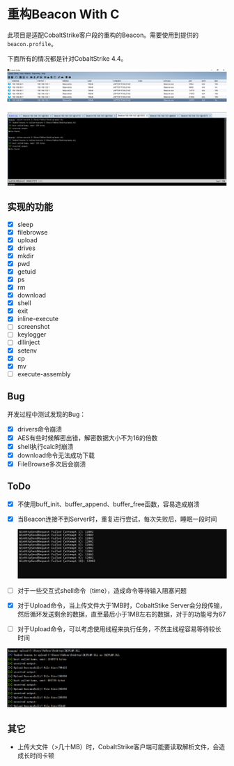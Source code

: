 # 重构Beacon  With C 

此项目是适配CobaltStrike客户段的重构的Beacon。需要使用到提供的`beacon.profile`。

下面所有的情况都是针对CobaltStrike 4.4。

![image-20250727213547898](README.assets/image-20250727213547898.png)

## 实现的功能

- [x] sleep
- [x] filebrowse
- [x] upload
- [x] drives
- [x] mkdir
- [x] pwd
- [x] getuid
- [x] ps
- [x] rm
- [x] download
- [x] shell
- [x] exit
- [x] inline-execute
- [ ] screenshot
- [ ] keylogger
- [ ] dllinject
- [x] setenv
- [x] cp
- [x] mv
- [ ] execute-assembly

## Bug

开发过程中测试发现的Bug：

- [x] drivers命令崩溃
- [x] AES有些时候解密出错，解密数据大小不为16的倍数
- [x] shell执行calc时崩溃
- [x] download命令无法成功下载
- [x] FileBrowse多次后会崩溃

## ToDo

- [x] 不使用buff_init、buffer_append、buffer_free函数，容易造成崩溃

- [x] 当Beacon连接不到Server时，重复进行尝试，每次失败后，睡眠一段时间

  ![image-20250824173438774](README.assets/image-20250824173438774.png)

- [ ] 对于一些交互式shell命令（time），造成命令等待输入阻塞问题

- [x] 对于Upload命令，当上传文件大于1MB时，CobaltStike Server会分段传输，然后循环发送剩余的数据，直至最后小于1MB左右的数据，对于的功能号为67

- [ ] 对于Upload命令，可以考虑使用线程来执行任务，不然主线程容易等待较长时间

![image-20250824160625301](README.assets/image-20250824160625301.png)

## 其它

- 上传大文件（>几十MB）时，CobaltStrike客户端可能要读取解析文件，会造成长时间卡顿
